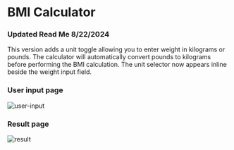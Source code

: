 # BMI Calculator

### Updated Read Me 8/22/2024

This version adds a unit toggle allowing you to enter weight in
kilograms or pounds. The calculator will automatically convert pounds to
kilograms before performing the BMI calculation.
The unit selector now appears inline beside the weight input field.

### User input page

![user-input](https://github.com/mapquestasia/bmi-calculator/assets/112838024/defb5bda-b6af-477c-a63f-e7c21628b8e1)

### Result page

![result](https://github.com/mapquestasia/bmi-calculator/assets/112838024/91bc0c97-56c2-46d0-931c-0c268012b791)
